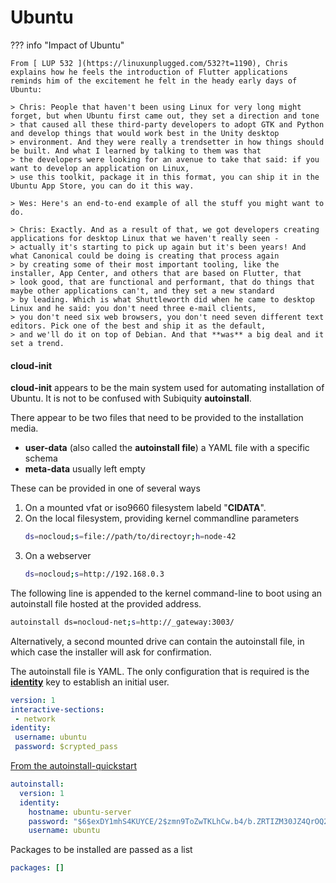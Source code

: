 # Ubuntu

??? info "Impact of Ubuntu"

    From [ LUP 532 ](https://linuxunplugged.com/532?t=1190), Chris explains how he feels the introduction of Flutter applications
    reminds him of the excitement he felt in the heady early days of Ubuntu:

    > Chris: People that haven't been using Linux for very long might forget, but when Ubuntu first came out, they set a direction and tone
    > that caused all these third-party developers to adopt GTK and Python and develop things that would work best in the Unity desktop
    > environment. And they were really a trendsetter in how things should be built. And what I learned by talking to them was that 
    > the developers were looking for an avenue to take that said: if you want to develop an application on Linux, 
    > use this toolkit, package it in this format, you can ship it in the Ubuntu App Store, you can do it this way.

    > Wes: Here's an end-to-end example of all the stuff you might want to do.

    > Chris: Exactly. And as a result of that, we got developers creating applications for desktop Linux that we haven't really seen - 
    > actually it's starting to pick up again but it's been years! And what Canonical could be doing is creating that process again
    > by creating some of their most important tooling, like the installer, App Center, and others that are based on Flutter, that
    > look good, that are functional and performant, that do things that maybe other applications can't, and they set a new standard
    > by leading. Which is what Shuttleworth did when he came to desktop Linux and he said: you don't need three e-mail clients,
    > you don't need six web browsers, you don't need seven different text editors. Pick one of the best and ship it as the default,
    > and we'll do it on top of Debian. And that **was** a big deal and it set a trend.


#### cloud-init

**cloud-init** appears to be the main system used for automating installation of Ubuntu.
It is not to be confused with Subiquity **autoinstall**.

There appear to be two files that need to be provided to the installation media.

- **user-data** (also called the **autoinstall file**) a YAML file with a specific schema 
- **meta-data** usually left empty

These can be provided in one of several ways

1. On a mounted vfat or iso9660 filesystem labeld "**CIDATA**".
2. On the local filesystem, providing kernel commandline parameters
    ```sh
    ds=nocloud;s=file://path/to/directoyr;h=node-42
    ```
3.  On a webserver
    ```sh
    ds=nocloud;s=http://192.168.0.3
    ```

The following line is appended to the kernel command-line to boot using an autoinstall file hosted at the provided address.

```sh
autoinstall ds=nocloud-net;s=http://_gateway:3003/
```

Alternatively, a second mounted drive can contain the autoinstall file, in which case the installer will ask for confirmation.

The autoinstall file is YAML.
The only configuration that is required is the [**identity**](https://ubuntu.com/server/docs/install/autoinstall-reference#identity) key to establish an initial user.

```yaml
version: 1
interactive-sections:
 - network
identity:
 username: ubuntu
 password: $crypted_pass
```
 
[From the autoinstall-quickstart](https://ubuntu.com/server/docs/install/autoinstall-quickstart)

```yaml
autoinstall:
  version: 1
  identity:
    hostname: ubuntu-server
    password: "$6$exDY1mhS4KUYCE/2$zmn9ToZwTKLhCw.b4/b.ZRTIZM30JZ4QrOQ2aOXJ8yk96xpcCof0kxKwuX1kqLG/ygbJ1f8wxED22bTL4F46P0"
    username: ubuntu
``` 

Packages to be installed are passed as a list

```yaml
packages: []
```